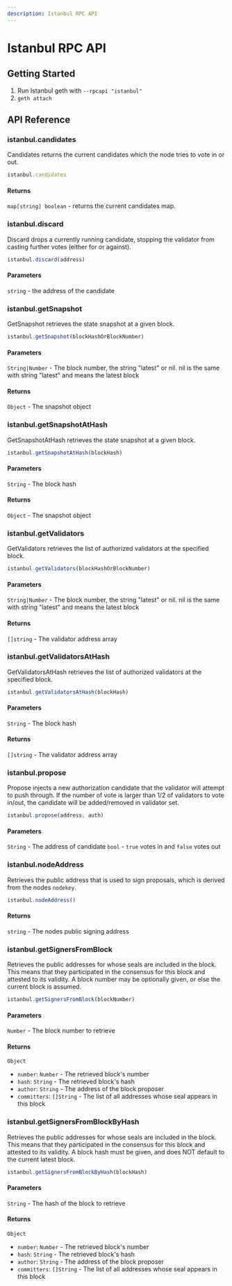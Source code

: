 ```yaml
---
description: Istanbul RPC API
---
```


# Istanbul RPC API

## Getting Started

1. Run Istanbul geth with `--rpcapi "istanbul"`
1. `geth attach`

## API Reference

### istanbul.candidates

Candidates returns the current candidates which the node tries to vote in or out.

```js
istanbul.candidates
```

#### Returns

`map[string] boolean` - returns the current candidates map.

### istanbul.discard

Discard drops a currently running candidate, stopping the validator from casting further votes (either for or against).

```js
istanbul.discard(address)
```

#### Parameters

`string` - the address of the candidate

### istanbul.getSnapshot

GetSnapshot retrieves the state snapshot at a given block.

```js
istanbul.getSnapshot(blockHashOrBlockNumber)
```

#### Parameters

`String|Number` - The block number, the string "latest" or nil. nil is the same with string "latest" and means the latest block

#### Returns

`Object` - The snapshot object

### istanbul.getSnapshotAtHash

GetSnapshotAtHash retrieves the state snapshot at a given block.

```js
istanbul.getSnapshotAtHash(blockHash)
```

#### Parameters

`String` - The block hash

#### Returns

`Object` - The snapshot object

### istanbul.getValidators

GetValidators retrieves the list of authorized validators at the specified block.

```js
istanbul.getValidators(blockHashOrBlockNumber)
```

#### Parameters

`String|Number` - The block number, the string "latest" or nil. nil is the same with string "latest" and means the latest block

#### Returns

`[]string` - The validator address array

### istanbul.getValidatorsAtHash

GetValidatorsAtHash retrieves the list of authorized validators at the specified block.

```js
istanbul.getValidatorsAtHash(blockHash)
```

#### Parameters

`String` - The block hash

#### Returns

`[]string` - The validator address array

### istanbul.propose

Propose injects a new authorization candidate that the validator will attempt to push through. If the number of vote is larger than 1/2 of validators to vote in/out, the candidate will be added/removed in validator set.

```js
istanbul.propose(address, auth)
```

#### Parameters

`String` - The address of candidate
`bool` - `true` votes in and `false` votes out

### istanbul.nodeAddress

Retrieves the public address that is used to sign proposals, which is derived from the nodes `nodekey`.

```js
istanbul.nodeAddress()
```

#### Returns

`string` - The nodes public signing address

### istanbul.getSignersFromBlock

Retrieves the public addresses for whose seals are included in the block. This means that they participated in the
consensus for this block and attested to its validity.
A block number may be optionally given, or else the current block is assumed.

```js
istanbul.getSignersFromBlock(blockNumber)
```

#### Parameters

`Number` - The block number to retrieve

#### Returns

`Object`

- `number`: `Number` - The retrieved block's number
- `hash`: `String` - The retrieved block's hash
- `author`: `String` - The address of the block proposer
- `committers`: `[]String` - The list of all addresses whose seal appears in this block

### istanbul.getSignersFromBlockByHash

Retrieves the public addresses for whose seals are included in the block. This means that they participated in the
consensus for this block and attested to its validity. A block hash must be given, and does NOT default to the current
latest block.

```js
istanbul.getSignersFromBlockByHash(blockHash)
```

#### Parameters

`String` - The hash of the block to retrieve

#### Returns

`Object`

- `number`: `Number` - The retrieved block's number
- `hash`: `String` - The retrieved block's hash
- `author`: `String` - The address of the block proposer
- `committers`: `[]String` - The list of all addresses whose seal appears in this block
